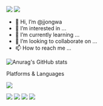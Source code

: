 <img src="https://img.shields.io/badge/troas96@naver.com-03C75A?style=flat-square&logo=naver&logoColor=white"/></a>
<img src="https://img.shields.io/badge/jjong_wa-E4405F?style=flat-square&logo=instagram&logoColor=white"/></a>
- 👋 Hi, I’m @jjongwa
- 👀 I’m interested in ...
- 🌱 I’m currently learning ...
- 💞️ I’m looking to collaborate on ...
- 📫 How to reach me ...

<!---
jjongwa/jjongwa is a ✨ special ✨ repository because its `README.md` (this file) appears on your GitHub profile.
You can click the Preview link to take a look at your changes.
--->


![Anurag's GitHub stats](https://github-readme-stats.vercel.app/api?username=jjongwa&show_icons=true&theme=radical)


Platforms & Languages

<img src="https://img.shields.io/badge/ReactNative-61DAFB?style=flat-square&logo=react&logoColor=white"/>

<img src="https://img.shields.io/badge/C-A8B9CC?style=flat-square&logo=C&logoColor=white"/></a>
<img src="https://img.shields.io/badge/C++-00599C?style=flat-square&logo=C%2b&logoColor=white"/>
<img src="https://img.shields.io/badge/Python-3776AB?style=flat-square&logo=Python&logoColor=white"/>
<img src="https://img.shields.io/badge/Java-007396?style=flat-square&logo=Java&logoColor=white"/>
